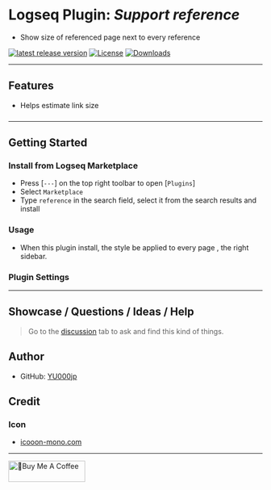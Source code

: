 # Logseq Plugin: *Support reference*

- Show size of referenced page next to every reference

[![latest release version](https://img.shields.io/github/v/release/YU000jp/logseq-plugin-support-reference)](https://github.com/YU000jp/logseq-plugin-support-reference/releases)
[![License](https://img.shields.io/github/license/YU000jp/logseq-plugin-support-reference?color=blue)](https://github.com/YU000jp/logseq-plugin-support-reference/LICENSE)
[![Downloads](https://img.shields.io/github/downloads/YU000jp/logseq-plugin-support-reference/total.svg)](https://github.com/YU000jp/logseq-plugin-support-reference/releases)
<!-- Published 2023/10 -->

---

## Features

- Helps estimate link size

###

---

## Getting Started

### Install from Logseq Marketplace

- Press [`---`] on the top right toolbar to open [`Plugins`]
- Select `Marketplace`
- Type `reference` in the search field, select it from the search results and install

### Usage

- When this plugin install, the style be applied to every page , the right sidebar.

### Plugin Settings

---

## Showcase / Questions / Ideas / Help

> Go to the [discussion](https://github.com/YU000jp/logseq-plugin-support-reference/discussions) tab to ask and find this kind of things.

## Author

- GitHub: [YU000jp](https://github.com/YU000jp)

## Credit

### Icon

- [icooon-mono.com](https://icooon-mono.com/)

---

<a href="https://www.buymeacoffee.com/yu000japan" target="_blank"><img src="https://cdn.buymeacoffee.com/buttons/v2/default-violet.png" alt="🍌Buy Me A Coffee" style="height: 42px;width: 152px" ></a>
